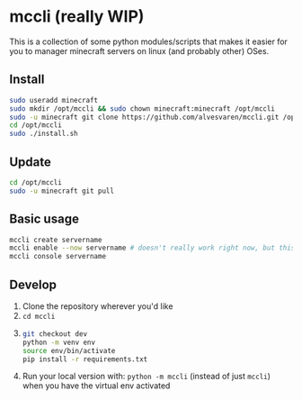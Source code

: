 # mccli (really WIP)

This is a collection of some python modules/scripts that makes it easier for you to manager minecraft servers on linux (and probably other) OSes.

## Install

```bash
sudo useradd minecraft
sudo mkdir /opt/mccli && sudo chown minecraft:minecraft /opt/mccli
sudo -u minecraft git clone https://github.com/alvesvaren/mccli.git /opt/mccli
cd /opt/mccli
sudo ./install.sh
```

## Update

```bash
cd /opt/mccli
sudo -u minecraft git pull
```

## Basic usage

```bash
mccli create servername
mccli enable --now servername # doesn't really work right now, but this is how it's meant to be used, replace with 'sudo systemctl enabe --now minecraft-server@servername.service'
mccli console servername
```

## Develop

1. Clone the repository wherever you'd like
2. `cd mccli`
3. ```bash
   git checkout dev
   python -m venv env
   source env/bin/activate
   pip install -r requirements.txt
   ```
4. Run your local version with: `python -m mccli` (instead of just `mccli`) when you have the virtual env activated
